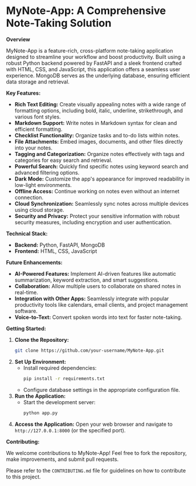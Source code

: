 # MyNote-App: A Comprehensive Note-Taking Solution

**Overview**

MyNote-App is a feature-rich, cross-platform note-taking application designed to streamline your workflow and boost productivity. Built using a robust Python backend powered by FastAPI and a sleek frontend crafted with HTML, CSS, and JavaScript, this application offers a seamless user experience. MongoDB serves as the underlying database, ensuring efficient data storage and retrieval. 

**Key Features:**

* **Rich Text Editing:** Create visually appealing notes with a wide range of formatting options, including bold, italic, underline, strikethrough, and various font styles.
* **Markdown Support:** Write notes in Markdown syntax for clean and efficient formatting. 
* **Checklist Functionality:** Organize tasks and to-do lists within notes.
* **File Attachments:** Embed images, documents, and other files directly into your notes.
* **Tagging and Categorization:** Organize notes effectively with tags and categories for easy search and retrieval.
* **Powerful Search:** Quickly find specific notes using keyword search and advanced filtering options.
* **Dark Mode:** Customize the app's appearance for improved readability in low-light environments.
* **Offline Access:** Continue working on notes even without an internet connection.
* **Cloud Synchronization:** Seamlessly sync notes across multiple devices using cloud storage.
* **Security and Privacy:** Protect your sensitive information with robust security measures, including encryption and user authentication.

**Technical Stack:**

* **Backend:** Python, FastAPI, MongoDB
* **Frontend:** HTML, CSS, JavaScript

**Future Enhancements:**

* **AI-Powered Features:** Implement AI-driven features like automatic summarization, keyword extraction, and smart suggestions.
* **Collaboration:** Allow multiple users to collaborate on shared notes in real-time.
* **Integration with Other Apps:** Seamlessly integrate with popular productivity tools like calendars, email clients, and project management software.
* **Voice-to-Text:** Convert spoken words into text for faster note-taking. 

**Getting Started:**

1. **Clone the Repository:**
   ```bash
   git clone https://github.com/your-username/MyNote-App.git
   ```
2. **Set Up Environment:**
   * Install required dependencies:
     ```bash
     pip install -r requirements.txt
     ```
   * Configure database settings in the appropriate configuration file.
3. **Run the Application:**
   * Start the development server:
     ```bash
     python app.py
     ```
4. **Access the Application:**
   Open your web browser and navigate to `http://127.0.0.1:8000` (or the specified port).

**Contributing:**

We welcome contributions to MyNote-App! Feel free to fork the repository, make improvements, and submit pull requests. 

Please refer to the `CONTRIBUTING.md` file for guidelines on how to contribute to this project.
